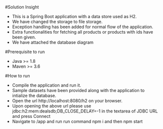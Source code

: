 #Solution Insight
* This is a Spring Boot application with a data store used as H2.
* We have changed the storage to file storage.
* Exception handling has been added for normal flow of the application.
* Extra functionalities for fetching all products or products with ids have been given.
* We have attached the database diagram

#Prerequisite to run
* Java >= 1.8
* Maven >= 3.6

#How to run
* Compile the application and run it.
* Sample datasets have been provided along with the application to intialize the database.
* Open the url http://localhost:8080/h2 on your browser.
* Upon opening the above url please use jdbc:h2:mem:dealsdb;DB_CLOSE_DELAY=-1 in the textarea of JDBC URL
  and press Connect
* Navigate to /app and run run command npm i and then npm start
